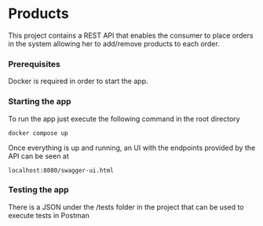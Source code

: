 # Products

This project contains a REST API that enables the consumer to place orders in the system allowing her to add/remove
products to each order.

### Prerequisites

Docker is required in order to start the app.

### Starting the app

To run the app just execute the following command in the root directory 
```
docker compose up
```
Once everything is up and running, an UI with the endpoints provided by the API can be seen at 
```
localhost:8080/swagger-ui.html
```

### Testing the app

There is a JSON under the /tests folder in the project that can be used to execute tests in Postman